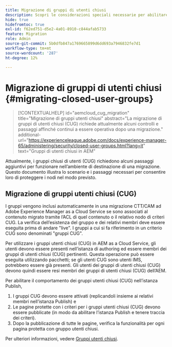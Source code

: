 ```yaml
---
title: Migrazione di gruppi di utenti chiusi
description: Scopri le considerazioni speciali necessarie per abilitare i gruppi chiusi di utenti dopo la migrazione dei contenuti ad Adobe Experience Manager as a Cloud Service.
hide: true
hidefromtoc: true
exl-id: f62ed751-d5e2-4a01-8910-c844afab5733
feature: Migration
role: Admin
source-git-commit: 5b0dfb847a1769665899d6dd693a7946832fe7d1
workflow-type: tm+mt
source-wordcount: '287'
ht-degree: 12%

---
```



# Migrazione di gruppi di utenti chiusi {#migrating-closed-user-groups}

>[!CONTEXTUALHELP]
>id="aemcloud_cug_migration"
>title="Migrazione di gruppi utenti chiusi"
>abstract="La migrazione di gruppi di utenti chiusi (CUG) richiede attualmente alcuni controlli e passaggi affinché continui a essere operativa dopo una migrazione."
>additional-url="https://experienceleague.adobe.com/docs/experience-manager-65/administering/security/closed-user-groups.html?lang=it" text="Gruppi di utenti chiusi in AEM"

Attualmente, i gruppi chiusi di utenti (CUG) richiedono alcuni passaggi aggiuntivi per funzionare nell’ambiente di destinazione di una migrazione. Questo documento illustra lo scenario e i passaggi necessari per consentire loro di proteggere i nodi nel modo previsto.

## Migrazione di gruppi utenti chiusi (CUG)

I gruppi vengono inclusi automaticamente in una migrazione CTT/CAM ad Adobe Experience Manager as a Cloud Service se sono associati al contenuto migrato tramite l’ACL di quel contenuto o il relativo nodo di criteri CUG. La verifica dell’esistenza del gruppo e dei relativi membri deve essere eseguita prima di andare &quot;live&quot;. I gruppi a cui si fa riferimento in un criterio CUG sono denominati &quot;gruppi CUG&quot;.

Per utilizzare i gruppi utenti chiusi (CUG) in AEM as a Cloud Service, gli utenti devono essere presenti nell’istanza di authoring ed essere membri dei gruppi di utenti chiusi (CUG) pertinenti.  Questa operazione può essere eseguita utilizzando pacchetti; se gli utenti CUG sono utenti IMS, potrebbero essere già presenti.  Gli utenti dei gruppi di utenti chiusi (CUG) devono quindi essere resi membri dei gruppi di utenti chiusi (CUG) dell’AEM.

Per abilitare il comportamento dei gruppi utenti chiusi (CUG) nell’istanza Publish,
1. I gruppi CUG devono essere attivati (replicandoli insieme ai relativi membri nell’istanza Publish) e
1. Le pagine protette con i criteri per i gruppi utenti chiusi (CUG) devono essere pubblicate (in modo da abilitare l’istanza Publish e tenere traccia dei criteri).
1. Dopo la pubblicazione di tutte le pagine, verifica la funzionalità per ogni pagina protetta con gruppo utenti chiusi.

Per ulteriori informazioni, vedere [Gruppi utenti chiusi](https://experienceleague.adobe.com/docs/experience-manager-65/administering/security/closed-user-groups.html?lang=it).

